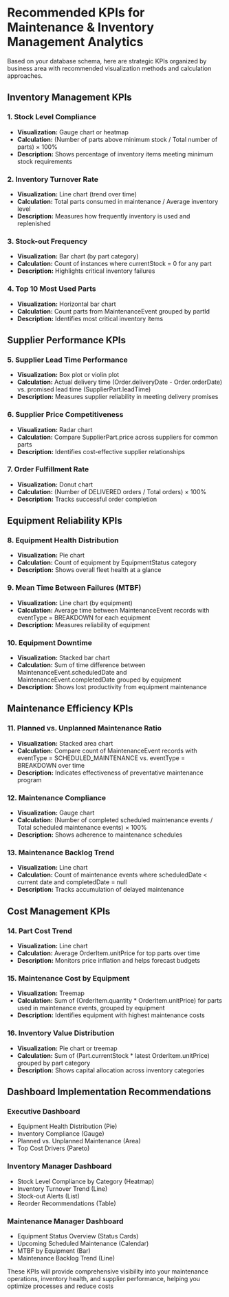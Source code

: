 # Recommended KPIs for Maintenance & Inventory Management Analytics

Based on your database schema, here are strategic KPIs organized by business area with recommended visualization methods and calculation approaches.

## Inventory Management KPIs

### 1. Stock Level Compliance
- **Visualization:** Gauge chart or heatmap
- **Calculation:** (Number of parts above minimum stock / Total number of parts) × 100%
- **Description:** Shows percentage of inventory items meeting minimum stock requirements

### 2. Inventory Turnover Rate
- **Visualization:** Line chart (trend over time)
- **Calculation:** Total parts consumed in maintenance / Average inventory level
- **Description:** Measures how frequently inventory is used and replenished

### 3. Stock-out Frequency
- **Visualization:** Bar chart (by part category)
- **Calculation:** Count of instances where currentStock = 0 for any part
- **Description:** Highlights critical inventory failures

### 4. Top 10 Most Used Parts
- **Visualization:** Horizontal bar chart
- **Calculation:** Count parts from MaintenanceEvent grouped by partId
- **Description:** Identifies most critical inventory items

## Supplier Performance KPIs

### 5. Supplier Lead Time Performance
- **Visualization:** Box plot or violin plot
- **Calculation:** Actual delivery time (Order.deliveryDate - Order.orderDate) vs. promised lead time (SupplierPart.leadTime)
- **Description:** Measures supplier reliability in meeting delivery promises

### 6. Supplier Price Competitiveness
- **Visualization:** Radar chart
- **Calculation:** Compare SupplierPart.price across suppliers for common parts
- **Description:** Identifies cost-effective supplier relationships

### 7. Order Fulfillment Rate
- **Visualization:** Donut chart
- **Calculation:** (Number of DELIVERED orders / Total orders) × 100%
- **Description:** Tracks successful order completion

## Equipment Reliability KPIs

### 8. Equipment Health Distribution
- **Visualization:** Pie chart
- **Calculation:** Count of equipment by EquipmentStatus category
- **Description:** Shows overall fleet health at a glance

### 9. Mean Time Between Failures (MTBF)
- **Visualization:** Line chart (by equipment)
- **Calculation:** Average time between MaintenanceEvent records with eventType = BREAKDOWN for each equipment
- **Description:** Measures reliability of equipment

### 10. Equipment Downtime
- **Visualization:** Stacked bar chart
- **Calculation:** Sum of time difference between MaintenanceEvent.scheduledDate and MaintenanceEvent.completedDate grouped by equipment
- **Description:** Shows lost productivity from equipment maintenance

## Maintenance Efficiency KPIs

### 11. Planned vs. Unplanned Maintenance Ratio
- **Visualization:** Stacked area chart
- **Calculation:** Compare count of MaintenanceEvent records with eventType = SCHEDULED_MAINTENANCE vs. eventType = BREAKDOWN over time
- **Description:** Indicates effectiveness of preventative maintenance program

### 12. Maintenance Compliance
- **Visualization:** Gauge chart
- **Calculation:** (Number of completed scheduled maintenance events / Total scheduled maintenance events) × 100%
- **Description:** Shows adherence to maintenance schedules

### 13. Maintenance Backlog Trend
- **Visualization:** Line chart
- **Calculation:** Count of maintenance events where scheduledDate < current date and completedDate = null
- **Description:** Tracks accumulation of delayed maintenance

## Cost Management KPIs

### 14. Part Cost Trend
- **Visualization:** Line chart
- **Calculation:** Average OrderItem.unitPrice for top parts over time
- **Description:** Monitors price inflation and helps forecast budgets

### 15. Maintenance Cost by Equipment
- **Visualization:** Treemap
- **Calculation:** Sum of (OrderItem.quantity * OrderItem.unitPrice) for parts used in maintenance events, grouped by equipment
- **Description:** Identifies equipment with highest maintenance costs

### 16. Inventory Value Distribution
- **Visualization:** Pie chart or treemap
- **Calculation:** Sum of (Part.currentStock * latest OrderItem.unitPrice) grouped by part category
- **Description:** Shows capital allocation across inventory categories

## Dashboard Implementation Recommendations

### Executive Dashboard
- Equipment Health Distribution (Pie)
- Inventory Compliance (Gauge)
- Planned vs. Unplanned Maintenance (Area)
- Top Cost Drivers (Pareto)

### Inventory Manager Dashboard
- Stock Level Compliance by Category (Heatmap)
- Inventory Turnover Trend (Line)
- Stock-out Alerts (List)
- Reorder Recommendations (Table)

### Maintenance Manager Dashboard
- Equipment Status Overview (Status Cards)
- Upcoming Scheduled Maintenance (Calendar)
- MTBF by Equipment (Bar)
- Maintenance Backlog Trend (Line)

These KPIs will provide comprehensive visibility into your maintenance operations, inventory health, and supplier performance, helping you optimize processes and reduce costs